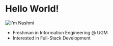# Hello World!

![I'm Nashmi](https://readme-typing-svg.demolab.com/?lines=I'm+Nashmi+)

- Freshman in Information Engineering @ UGM
- Interested in Full-Stack Development
